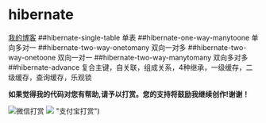 # hibernate
[我的博客](http://blog.csdn.net/je_ge "je哥的浆糊") 
##hibernate-single-table	单表
##hibernate-one-way-manytoone	单向多对一
##hibernate-two-way-onetomany	双向一对多
##hibernate-two-way-onetoone 双向一对一
##hibernate-two-way-manytomany	双向多对多
##hibernate-advance	复合主键，自关联，组成关系，4种继承，一级缓存，二级缓存，查询缓存，乐观锁

**如果觉得我的代码对您有帮助,请予以打赏。您的支持将鼓励我继续创作!谢谢！**


![](http://img.blog.csdn.net/20161120140715209 "微信打赏")
![](http://img.blog.csdn.net/20161120140741975) "支付宝打赏")


